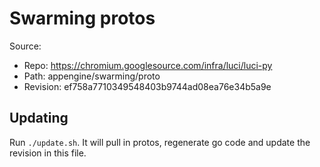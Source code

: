 # Swarming protos

Source:

*   Repo: https://chromium.googlesource.com/infra/luci/luci-py
*   Path: appengine/swarming/proto
*   Revision: ef758a7710349548403b9744ad08ea76e34b5a9e

## Updating

Run `./update.sh`. It will pull in protos, regenerate go code and update the
revision in this file.

